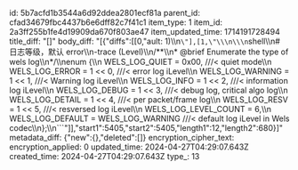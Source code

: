 id: 5b7acfd1b3544a6d92ddea2801ecf81a
parent_id: cfad34679fbc4437b6e6dff82c7f41c1
item_type: 1
item_id: 2a3ff255b1fe4d19909da670f803ae47
item_updated_time: 1714191728494
title_diff: "[]"
body_diff: "[{\"diffs\":[[0,\"ault: 1)\\\n```\"],[1,\"\\\n\\\n```shell\\\n# 日志等级，默认 error\\\n-trace (Level)\\\n/**\\\n* @brief Enumerate the type of wels log\\\n*/\\\nenum {\\\n  WELS_LOG_QUIET       = 0x00,          ///< quiet mode\\\n  WELS_LOG_ERROR       = 1 << 0,        ///< error log iLevel\\\n  WELS_LOG_WARNING     = 1 << 1,        ///< Warning log iLevel\\\n  WELS_LOG_INFO        = 1 << 2,        ///< information log iLevel\\\n  WELS_LOG_DEBUG       = 1 << 3,        ///< debug log, critical algo log\\\n  WELS_LOG_DETAIL      = 1 << 4,        ///< per packet/frame log\\\n  WELS_LOG_RESV        = 1 << 5,        ///< resversed log iLevel\\\n  WELS_LOG_LEVEL_COUNT = 6,\\\n  WELS_LOG_DEFAULT     = WELS_LOG_WARNING   ///< default log iLevel in Wels codec\\\n};\\\n```\"]],\"start1\":5405,\"start2\":5405,\"length1\":12,\"length2\":680}]"
metadata_diff: {"new":{},"deleted":[]}
encryption_cipher_text: 
encryption_applied: 0
updated_time: 2024-04-27T04:29:07.643Z
created_time: 2024-04-27T04:29:07.643Z
type_: 13